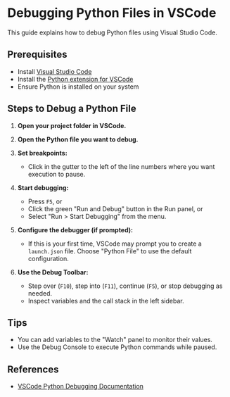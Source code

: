 # Debugging Python Files in VSCode

This guide explains how to debug Python files using Visual Studio Code.

## Prerequisites

- Install [Visual Studio Code](https://code.visualstudio.com/)
- Install the [Python extension for VSCode](https://marketplace.visualstudio.com/items?itemName=ms-python.python)
- Ensure Python is installed on your system

## Steps to Debug a Python File

1. **Open your project folder in VSCode.**

2. **Open the Python file you want to debug.**

3. **Set breakpoints:**
   - Click in the gutter to the left of the line numbers where you want execution to pause.

4. **Start debugging:**
   - Press `F5`, or
   - Click the green "Run and Debug" button in the Run panel, or
   - Select "Run > Start Debugging" from the menu.

5. **Configure the debugger (if prompted):**
   - If this is your first time, VSCode may prompt you to create a `launch.json` file. Choose "Python File" to use the default configuration.

6. **Use the Debug Toolbar:**
   - Step over (`F10`), step into (`F11`), continue (`F5`), or stop debugging as needed.
   - Inspect variables and the call stack in the left sidebar.

## Tips

- You can add variables to the "Watch" panel to monitor their values.
- Use the Debug Console to execute Python commands while paused.

## References

- [VSCode Python Debugging Documentation](https://code.visualstudio.com/docs/python/debugging)
